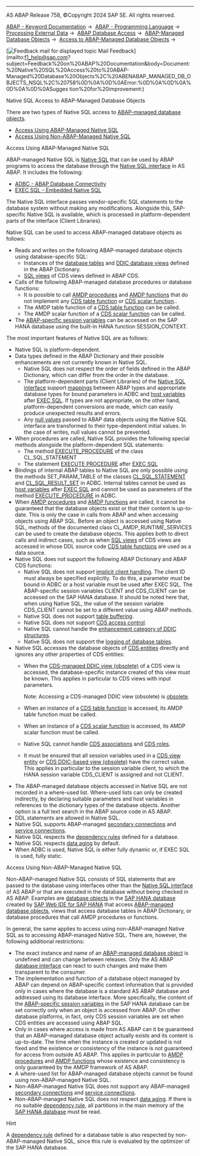   

* * *

AS ABAP Release 758, ©Copyright 2024 SAP SE. All rights reserved.

[ABAP - Keyword Documentation](javascript:call_link\('abenabap.htm'\)) →  [ABAP - Programming Language](javascript:call_link\('abenabap_reference.htm'\)) →  [Processing External Data](javascript:call_link\('abenabap_language_external_data.htm'\)) →  [ABAP Database Access](javascript:call_link\('abendb_access.htm'\)) →  [ABAP-Managed Database Objects](javascript:call_link\('abenabap_managed_db_objects.htm'\)) →  [Access to ABAP-Managed Database Objects](javascript:call_link\('abenabap_managed_db_objects_access.htm'\)) → 

 [![](Mail.gif?object=Mail.gif "Feedback mail for displayed topic") Mail Feedback](mailto:f1_help@sap.com?subject=Feedback%20on%20ABAP%20Documentation&body=Document:%20Native%20SQL%20Access%20to%20ABAP-Managed%20Database%20Objects%2C%20ABENABAP_MANAGED_DB_OBJECTS_NSQL%2C%20758%0D%0A%0D%0AError:%0D%0A%0D%0A%0D%0A%0D%0ASugges
tion%20for%20improvement:)

Native SQL Access to ABAP-Managed Database Objects

There are two types of Native SQL access to [ABAP-managed database objects](javascript:call_link\('abenabap_managed_db_object_glosry.htm'\) "Glossary Entry").

-   [Access Using ABAP-Managed Native SQL](#@@ITOC@@ABENABAP_MANAGED_DB_OBJECTS_NSQL_1)
-   [Access Using Non-ABAP-Managed Native SQL](#@@ITOC@@ABENABAP_MANAGED_DB_OBJECTS_NSQL_2)

Access Using ABAP-Managed Native SQL   

ABAP-managed Native SQL is [Native SQL](javascript:call_link\('abennative_sql_glosry.htm'\) "Glossary Entry") that can be used by ABAP programs to access the database through the [Native SQL interface](javascript:call_link\('abennative_sql_interface_glosry.htm'\) "Glossary Entry") in AS ABAP. It includes the following:

-   [ADBC - ABAP Database Connectivity](javascript:call_link\('abenadbc.htm'\))
-   [EXEC SQL - Embedded Native SQL](javascript:call_link\('abennativesql.htm'\))

The Native SQL interface passes vendor-specific SQL statements to the database system without making any modifications. Alongside this, SAP-specific Native SQL is available, which is processed in platform-dependent parts of the interface (Client Libraries).

Native SQL can be used to access ABAP-managed database objects as follows:

-   Reads and writes on the following ABAP-managed database objects using database-specific SQL:
    -   Instances of the [database tables](javascript:call_link\('abenddic_database_tables.htm'\)) and [DDIC database views](javascript:call_link\('abenddic_database_views.htm'\)) defined in the ABAP Dictionary.
    -   [SQL views](javascript:call_link\('abensql_view_glosry.htm'\) "Glossary Entry") of CDS views defined in ABAP CDS.
-   Calls of the following ABAP-managed database procedures or database functions:
    -   It is possible to call [AMDP procedures](javascript:call_link\('abenamdp_procedure_glosry.htm'\) "Glossary Entry") and [AMDP functions](javascript:call_link\('abenamdp_function_glosry.htm'\) "Glossary Entry") that do not implement any [CDS table function](javascript:call_link\('abencds_table_function_glosry.htm'\) "Glossary Entry") or [CDS scalar function](javascript:call_link\('abencds_scalar_function_glosry.htm'\) "Glossary Entry")..
    -   The AMDP table function of a [CDS table function](javascript:call_link\('abencds_table_function_glosry.htm'\) "Glossary Entry") can be called.
    -   The AMDP scalar function of a [CDS scalar function](javascript:call_link\('abencds_scalar_function_glosry.htm'\) "Glossary Entry") can be called.
-   The [ABAP-specific session variables](javascript:call_link\('abenhana_session_variables.htm'\)) can be accessed on the SAP HANA database using the built-in HANA function SESSION\_CONTEXT.

The most important features of Native SQL are as follows:

-   Native SQL is platform-dependent.
-   Data types defined in the ABAP Dictionary and their possible enhancements are not currently known in Native SQL.
    -   Native SQL does not respect the order of fields defined in the ABAP Dictionary, which can differ from the order in the database.
    -   The platform-dependent parts (Client Libraries) of the [Native SQL interface](javascript:call_link\('abennative_sql_interface_glosry.htm'\) "Glossary Entry") support [mappings](javascript:call_link\('abennative_sql_type_mapping.htm'\)) between ABAP types and appropriate database types for bound parameters in ADBC and [host variables](javascript:call_link\('abapexec_host.htm'\)) after [EXEC SQL](javascript:call_link\('abapexec.htm'\)). If types are not appropriate, on the other hand, platform-dependent conversions are made, which can easily produce unexpected results and errors.
    -   Any [null values](javascript:call_link\('abennull_value_glosry.htm'\) "Glossary Entry") passed to ABAP data objects using the Native SQL interface are transformed to their type-dependent initial values. In the case of writes, null values cannot be prevented.
-   When procedures are called, Native SQL provides the following special methods alongside the platform-dependent SQL statements:
    -   The method [EXECUTE\_PROCEDURE](javascript:call_link\('abenadbc_procedure.htm'\)) of the class CL\_SQL\_STATEMENT
    -   The statement [EXECUTE PROCEDURE](javascript:call_link\('abapexec_procedure.htm'\)) after [EXEC SQL](javascript:call_link\('abapexec.htm'\))
-   Bindings of internal ABAP tables to Native SQL are only possible using the methods SET\_PARAM\_TABLE of the classes [CL\_SQL\_STATEMENT](javascript:call_link\('abenadbc_ddl_dml.htm'\)) and [CL\_SQL\_RESULT\_SET](javascript:call_link\('abenadbc_query.htm'\)) in ADBC. Internal tables cannot be used as [host variables](javascript:call_link\('abapexec_host.htm'\)) after [EXEC SQL](javascript:call_link\('abapexec.htm'\)) and cannot be used as parameters of the method [EXECUTE\_PROCEDURE](javascript:call_link\('abenadbc_procedure.htm'\)) in ADBC.
-   When [AMDP procedures](javascript:call_link\('abenamdp_procedure_glosry.htm'\) "Glossary Entry") and [AMDP functions](javascript:call_link\('abenamdp_function_glosry.htm'\) "Glossary Entry") are called, it cannot be guaranteed that the database objects exist or that their content is up-to-date. This is only the case in calls from ABAP and when accessing objects using ABAP SQL. Before an object is accessed using Native SQL, methods of the documented class CL\_AMDP\_RUNTIME\_SERVICES can be used to create the database objects. This applies both to direct calls and indirect cases, such as when [SQL views](javascript:call_link\('abensql_view_glosry.htm'\) "Glossary Entry") of CDS views are accessed in whose DDL source code [CDS table functions](javascript:call_link\('abencds_table_function_glosry.htm'\) "Glossary Entry") are used as a data source.
-   Native SQL does not support the following ABAP Dictionary and ABAP CDS functions:
    -   Native SQL does not support [implicit client handling](javascript:call_link\('abenabap_sql_client_handling.htm'\)). The client ID must always be specified explicitly. To do this, a parameter must be bound in ADBC or a host variable must be used after EXEC SQL. The ABAP-specific session variables CLIENT and CDS\_CLIENT can be accessed on the SAP HANA database. It should be noted here that, when using Native SQL, the value of the session variable CDS\_CLIENT cannot be set to a different value using ABAP methods.
    -   Native SQL does not support [table buffering](javascript:call_link\('abentable_buffering_glosry.htm'\) "Glossary Entry").
    -   Native SQL does not support [CDS access control](javascript:call_link\('abencds_access_control_glosry.htm'\) "Glossary Entry").
    -   Native SQL cannot handle the [enhancement category of DDIC structures](javascript:call_link\('abenddic_structures_enh_cat.htm'\)).
    -   Native SQL does not support the [logging of database tables](javascript:call_link\('abenddic_database_tables_protocol.htm'\)).
-   Native SQL accesses the database objects of [CDS entities](javascript:call_link\('abencds_entity_glosry.htm'\) "Glossary Entry") directly and ignores any other properties of CDS entities:
    -   When the [CDS-managed DDIC view (obsolete)](javascript:call_link\('abencds_mngdddic_view_glosry.htm'\) "Glossary Entry") of a CDS view is accessed, the database-specific instance created of this view must be known. This applies in particular to CDS views with input parameters.
        
        Note: Accessing a CDS-managed DDIC view (obsolete) is [obsolete](javascript:call_link\('abencds_access_obsolete.htm'\)).
        
    -   When an instance of a [CDS table function](javascript:call_link\('abencds_table_function_glosry.htm'\) "Glossary Entry") is accessed, its AMDP table function must be called.
    -   When an instance of a [CDS scalar function](javascript:call_link\('abencds_scalar_function_glosry.htm'\) "Glossary Entry") is accessed, its AMDP scalar function must be called.
    -   Native SQL cannot handle [CDS associations](javascript:call_link\('abencds_association_glosry.htm'\) "Glossary Entry") and [CDS roles](javascript:call_link\('abencds_role_glosry.htm'\) "Glossary Entry").
    -   It must be ensured that all session variables used in a [CDS view entity](javascript:call_link\('abencds_session_variable_v1.htm'\)) or [CDS DDIC-based view (obsolete)](javascript:call_link\('abencds_session_variable_v1.htm'\)) have the correct value. This applies in particular to the session variable client, to which the HANA session variable CDS\_CLIENT is assigned and not CLIENT.
-   The ABAP-managed database objects accessed in Native SQL are not recorded in a where-used list. Where-used lists can only be created indirectly, by declaring suitable parameters and host variables in references to the dictionary types of the database objects. Another option is a full text search in the ABAP source code in AS ABAP.
-   DDL statements are allowed in Native SQL.
-   Native SQL supports ABAP-managed [secondary connections](javascript:call_link\('abensecondary_db_connection_glosry.htm'\) "Glossary Entry") and [service connections](javascript:call_link\('abenservice_connection_glosry.htm'\) "Glossary Entry").
-   Native SQL respects the [dependency rules](javascript:call_link\('abendependency_rule_glosry.htm'\) "Glossary Entry") defined for a database.
-   Native SQL respects [data aging](javascript:call_link\('abendata_aging_glosry.htm'\) "Glossary Entry") by default.
-   When ADBC is used, Native SQL is either fully dynamic or, if EXEC SQL is used, fully static.

Access Using Non-ABAP-Managed Native SQL   

Non-ABAP-managed Native SQL consists of SQL statements that are passed to the database using interfaces other than the [Native SQL interface](javascript:call_link\('abennative_sql_interface_glosry.htm'\) "Glossary Entry") of AS ABAP or that are executed in the database without being checked in AS ABAP. Examples are [database objects](javascript:call_link\('abendb_object_glosry.htm'\) "Glossary Entry") in the [SAP HANA database](javascript:call_link\('abenhana_database_glosry.htm'\) "Glossary Entry") created by [SAP Web IDE for SAP HANA](javascript:call_link\('abensap_web_ide_for_sap_han_glosry.htm'\) "Glossary Entry") that access [ABAP-managed database objects](javascript:call_link\('abenabap_managed_db_object_glosry.htm'\) "Glossary Entry"), views that access database tables in ABAP Dictionary, or database procedures that call AMDP procedures or functions.

In general, the same applies to access using non-ABAP-managed Native SQL as to accessing ABAP-managed Native SQL. There are, however, the following additional restrictions:

-   The exact instance and name of an [ABAP-managed database object](javascript:call_link\('abenabap_managed_db_object_glosry.htm'\) "Glossary Entry") is undefined and can change between releases. Only the AS ABAP [database interface](javascript:call_link\('abendatabase_interface_glosry.htm'\) "Glossary Entry") can react to such changes and make them transparent to the consumer.
-   The implementation and function of a database object managed by ABAP can depend on ABAP-specific context information that is provided only in cases where the database is a standard AS ABAP database and addressed using its database interface. More specifically, the content of the [ABAP-specific session variables](javascript:call_link\('abenhana_session_variables_abexa.htm'\)) in the SAP HANA database can be set correctly only when an object is accessed from ABAP. On other database platforms, in fact, only CDS session variables are set when CDS entities are accessed using ABAP SQL.
-   Only in cases where access is made from AS ABAP can it be guaranteed that an ABAP-managed database object actually exists and its content is up-to-date. The time when the instance is created or updated is not fixed and the existence or consistency of the instance is not guaranteed for access from outside AS ABAP. This applies in particular to [AMDP procedures](javascript:call_link\('abenamdp_procedure_glosry.htm'\) "Glossary Entry") and [AMDP functions](javascript:call_link\('abenamdp_function_glosry.htm'\) "Glossary Entry") whose existence and consistency is only guaranteed by the AMDP framework of AS ABAP.
-   A where-used list for ABAP-managed database objects cannot be found using non-ABAP-managed Native SQL.
-   Non-ABAP-managed Native SQL does not support any ABAP-managed [secondary connections](javascript:call_link\('abensecondary_db_connection_glosry.htm'\) "Glossary Entry") and [service connections](javascript:call_link\('abenservice_connection_glosry.htm'\) "Glossary Entry").
-   Non-ABAP-managed Native SQL does not respect [data aging](javascript:call_link\('abendata_aging_glosry.htm'\) "Glossary Entry"). If there is no suitable [dependency rule](javascript:call_link\('abendependency_rule_glosry.htm'\) "Glossary Entry"), all partitions in the main memory of the [SAP HANA database](javascript:call_link\('abenhana_database_glosry.htm'\) "Glossary Entry") must be read.

Hint

A [dependency rule](javascript:call_link\('abendependency_rule_glosry.htm'\) "Glossary Entry") defined for a database table is also respected by non-ABAP-managed Native SQL, since this rule is evaluated by the optimizer of the SAP HANA database.